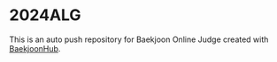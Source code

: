 # 2024ALG
This is an auto push repository for Baekjoon Online Judge created with [BaekjoonHub](https://github.com/BaekjoonHub/BaekjoonHub).
